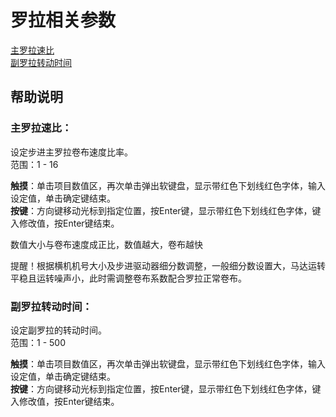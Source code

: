 # 罗拉相关参数

[主罗拉速比](luo-la-xiang-guan-can-shu.md#zhu-luo-la-su-bi)   
[副罗拉转动时间](luo-la-xiang-guan-can-shu.md#fu-luo-la-zhuan-dong-shi-jian)

## 帮助说明

### **主罗拉速比：**

设定步进主罗拉卷布速度比率。  
 范围：1 - 16

**触摸**：单击项目数值区，再次单击弹出软键盘，显示带红色下划线红色字体，输入设定值，单击确定键结束。  
**按键**：方向键移动光标到指定位置，按Enter键，显示带红色下划线红色字体，键入修改值，按Enter键结束。

数值大小与卷布速度成正比，数值越大，卷布越快

提醒！根据横机机号大小及步进驱动器细分数调整，一般细分数设置大，马达运转平稳且运转噪声小，此时需调整卷布系数配合罗拉正常卷布。

### **副罗拉转动时间：**

设定副罗拉的转动时间。  
 范围：1 - 500

**触摸**：单击项目数值区，再次单击弹出软键盘，显示带红色下划线红色字体，输入设定值，单击确定键结束。  
**按键**：方向键移动光标到指定位置，按Enter键，显示带红色下划线红色字体，键入修改值，按Enter键结束。

